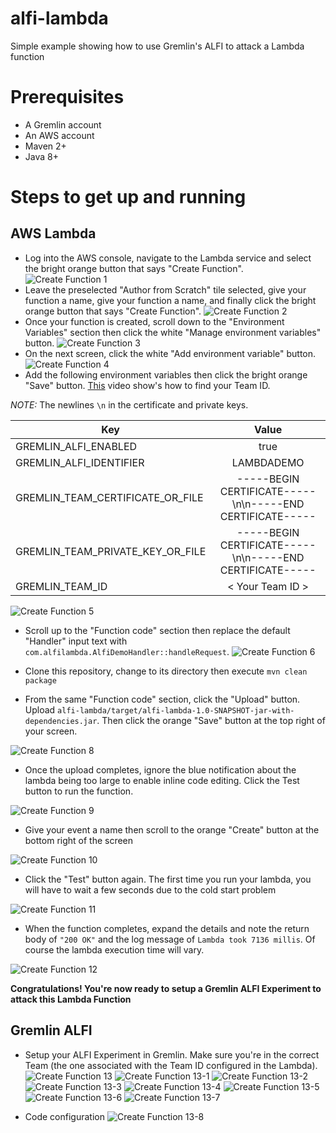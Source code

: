 # alfi-lambda
Simple example showing how to use Gremlin's ALFI to attack a Lambda function

# Prerequisites
* A Gremlin account
* An AWS account
* Maven 2+
* Java 8+

# Steps to get up and running

## AWS Lambda
* Log into the AWS console, navigate to the Lambda service and select the bright orange button that says "Create Function".
![Create Function 1](img/1.png)
* Leave the preselected "Author from Scratch" tile selected, give your function a name, give your function a name, and finally click the bright orange button that says "Create Function".
![Create Function 2](img/2.png)
* Once your function is created, scroll down to the "Environment Variables" section then click the white "Manage environment variables" button.
![Create Function 3](img/3.png)
* On the next screen, click the white "Add environment variable" button.
![Create Function 4](img/4.png)
* Add the following environment variables then click the bright orange "Save" button. [This](https://view.highspot.com/viewer/5e8628f6b7b73933558ea6a1) video show's how to find your Team ID.

*NOTE:* The newlines `\n` in the certificate and private keys.

| Key        | Value           | 
| ------------- |:-------------:|
| GREMLIN_ALFI_ENABLED      | true |
| GREMLIN_ALFI_IDENTIFIER      | LAMBDADEMO      |
| GREMLIN_TEAM_CERTIFICATE_OR_FILE | -----BEGIN CERTIFICATE-----\n<certificate output>\n-----END CERTIFICATE-----|
| GREMLIN_TEAM_PRIVATE_KEY_OR_FILE | -----BEGIN CERTIFICATE-----\n<certificate output>\n-----END CERTIFICATE-----|
| GREMLIN_TEAM_ID | < Your Team ID > |

![Create Function 5](img/5.png)

* Scroll up to the "Function code" section then replace the default "Handler" input text with `com.alfilambda.AlfiDemoHandler::handleRequest`.
![Create Function 6](img/6.png)


* Clone this repository, change to its directory then execute `mvn clean package`

* From the same "Function code" section, click the "Upload" button. Upload `alfi-lambda/target/alfi-lambda-1.0-SNAPSHOT-jar-with-dependencies.jar`. Then click the orange "Save" button at the top right of your screen.

![Create Function 8](img/8.png)

* Once the upload completes, ignore the blue notification about the lambda being too large to enable inline code editing. Click the Test button to run the function.

![Create Function 9](img/9.png)

* Give your event a name then scroll to the orange "Create" button at the bottom right of the screen

![Create Function 10](img/10.png)

* Click the "Test" button again. The first time you run your lambda, you will have to wait a few seconds due to the cold start problem

![Create Function 11](img/11.png)

* When the function completes, expand the details and note the return body of `"200 OK"` and the log message of `Lambda took 7136 millis`. Of course the lambda execution time will vary.

![Create Function 12](img/12.png)

**Congratulations! You're now ready to setup a Gremlin ALFI Experiment to attack this Lambda Function**

## Gremlin ALFI
* Setup your ALFI Experiment in Gremlin. Make sure you're in the correct Team (the one associated with the Team ID configured in the Lambda).
![Create Function 13](img/13.png)
![Create Function 13-1](img/13-1.png)
![Create Function 13-2](img/13-2.png)
![Create Function 13-3](img/13-3.png)
![Create Function 13-4](img/13-4.png)
![Create Function 13-5](img/13-5.png)
![Create Function 13-6](img/13-6.png)
![Create Function 13-7](img/13-7.png)

* Code configuration
![Create Function 13-8](img/13-8.png)